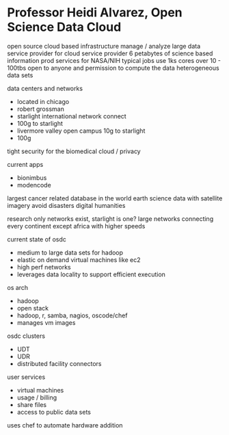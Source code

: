 # Professor Heidi Alvarez, Open Science Data Cloud

open source cloud based infrastructure
manage / analyze large data
service provider for cloud service provider
6 petabytes of science based information
prod services for NASA/NIH
typical jobs use 1ks cores over 10 - 100tbs
open to anyone and permission to compute the data
heterogeneous data sets

data centers and networks
- located in chicago
- robert grossman
- starlight international network connect
- 100g to starlight
- livermore valley open campus 10g to starlight
- 100g

tight security for the biomedical cloud / privacy

current apps
- bionimbus
- modencode

largest cancer related database in the world
earth science data with satellite imagery
avoid disasters
digital humanities

research only networks exist, starlight is one?
large networks connecting every continent except africa with higher speeds

current state of osdc
- medium to large data sets for hadoop
- elastic on demand virtual machines like ec2
- high perf networks
- leverages data locality to support efficient execution

os arch
- hadoop
- open stack
- hadoop, r, samba, nagios, oscode/chef
- manages vm images

osdc clusters
- UDT
- UDR
- distributed facility connectors

user services
- virtual machines
- usage / billing
- share files
- access to public data sets

uses chef to automate hardware addition
